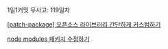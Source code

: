 1일1커밋 무사고: 119일차

[[patch-package] 오픈소스 라이브러리 간단하게 커스텀하기](https://velog.io/@goodenough/patch-package-%EC%98%A4%ED%94%88%EC%86%8C%EC%8A%A4-%EB%9D%BC%EC%9D%B4%EB%B8%8C%EB%9F%AC%EB%A6%AC-%EA%B0%84%EB%8B%A8%ED%95%98%EA%B2%8C-%EC%BB%A4%EC%8A%A4%ED%85%80%ED%95%98%EA%B8%B0)

[node modules 패키지 수정하기](https://velog.io/@apsn2000/node-modules-%ED%8C%A8%ED%82%A4%EC%A7%80-%EC%88%98%EC%A0%95%ED%95%98%EA%B8%B0)
